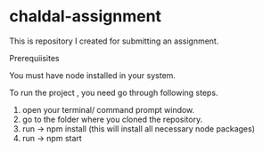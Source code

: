 # chaldal-assignment
This is repository I created for submitting an assignment.

Prerequiisites 

You must have node installed in your system.


To run the project , you need go through following steps. 

1. open your terminal/ command prompt window.
2. go to the folder where you cloned the repository.
3. run -> npm install (this will install all necessary node packages)
4. run -> npm start

